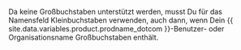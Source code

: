 Da keine Großbuchstaben unterstützt werden, musst Du für das Namensfeld Kleinbuchstaben verwenden, auch dann, wenn Dein {{ site.data.variables.product.prodname_dotcom }}-Benutzer- oder Organisationsname Großbuchstaben enthält.
